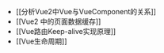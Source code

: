   - [[分析Vue2中Vue与VueComponent的关系]]
  - [[Vue2 中的页面数据缓存]]
  - [[Vue路由Keep-alive实现原理]]
  - [[Vue生命周期]]
